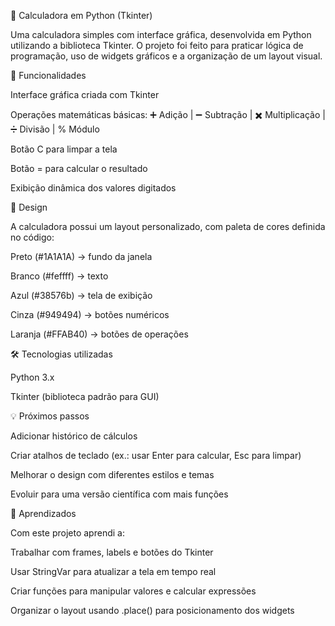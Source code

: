  🧮 Calculadora em Python (Tkinter)

Uma calculadora simples com interface gráfica, desenvolvida em Python utilizando a biblioteca Tkinter.
O projeto foi feito para praticar lógica de programação, uso de widgets gráficos e a organização de um layout visual.

🚀 Funcionalidades

Interface gráfica criada com Tkinter

Operações matemáticas básicas:
➕ Adição | ➖ Subtração | ✖️ Multiplicação | ➗ Divisão | % Módulo

Botão C para limpar a tela

Botão = para calcular o resultado

Exibição dinâmica dos valores digitados

🎨 Design

A calculadora possui um layout personalizado, com paleta de cores definida no código:

Preto (#1A1A1A) → fundo da janela

Branco (#feffff) → texto

Azul (#38576b) → tela de exibição

Cinza (#949494) → botões numéricos

Laranja (#FFAB40) → botões de operações




🛠️ Tecnologias utilizadas

Python 3.x

Tkinter (biblioteca padrão para GUI)



💡 Próximos passos

Adicionar histórico de cálculos

Criar atalhos de teclado (ex.: usar Enter para calcular, Esc para limpar)

Melhorar o design com diferentes estilos e temas

Evoluir para uma versão científica com mais funções



📌 Aprendizados

Com este projeto aprendi a:

Trabalhar com frames, labels e botões do Tkinter

Usar StringVar para atualizar a tela em tempo real

Criar funções para manipular valores e calcular expressões

Organizar o layout usando .place() para posicionamento dos widgets
